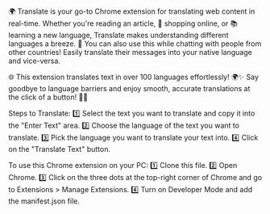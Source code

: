🌍 Translate is your go-to Chrome extension for translating web content in real-time. Whether you're reading an article, 🛒 shopping online,
or 📚 learning a new language, Translate makes understanding different languages a breeze.
💬 You can also use this while chatting with people from other countries! Easily translate their messages into your native language and vice-versa.

🌐 This extension translates text in over 100 languages effortlessly! 🌍✨
Say goodbye to language barriers and enjoy smooth, accurate translations at the click of a button! 💬🚀

Steps to Translate:
1️⃣ Select the text you want to translate and copy it into the "Enter Text" area.
2️⃣ Choose the language of the text you want to translate.
3️⃣ Pick the language you want to translate your text into.
4️⃣ Click on the "Translate Text" button.

To use this Chrome extension on your PC:
1️⃣ Clone this file.
2️⃣ Open Chrome.
3️⃣ Click on the three dots at the top-right corner of Chrome and go to Extensions > Manage Extensions.
4️⃣ Turn on Developer Mode and add the manifest.json file.

